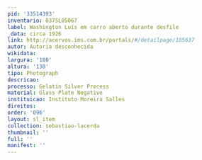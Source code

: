 ```yaml
---
pid: '33514393'
inventario: 037SL05067
label: Washington Luís em carro aberto durante desfile
_data: circa 1926
link: http://acervos.ims.com.br/portals/#/detailpage/105637
autor: Autoria desconhecida
wikidata: 
largura: '180'
altura: '130'
tipo: Photograph
descricao: 
processo: Gelatin Silver Process
material: Glass Plate Negative
instituicao: Instituto Moreira Salles
direitos: 
order: '096'
layout: sl_item
collection: sebastiao-lacerda
thumbnail: ''
full: ''
manifest: ''
---
```

